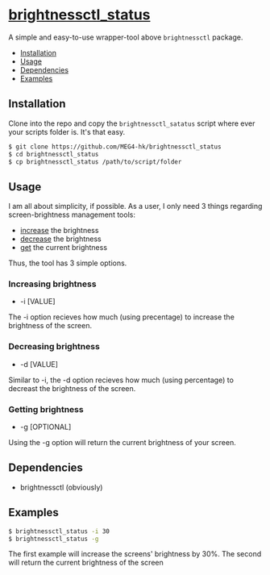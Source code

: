 # [brightnessctl_status](https://github.com/MEG4-hk/brightnessctl_status)

A simple and easy-to-use wrapper-tool above `brightnessctl` package.

- [Installation](#installation)
- [Usage](#usage)
- [Dependencies](#dependencies)
- [Examples](#examples)

## Installation

Clone into the repo and copy the `brightnessctl_satatus` script where ever your scripts folder is. It's that easy.

```sh
$ git clone https://github.com/MEG4-hk/brightnessctl_status
$ cd brightnessctl_status
$ cp brightnessctl_status /path/to/script/folder
```

## Usage

I am all about simplicity, if possible. As a user, I only need 3 things regarding screen-brightness management tools:

- [increase](#increasing-brightness) the brightness
- [decrease](#decreasing-brightness) the brightness
- [get](#getting-brightness) the current brightness

Thus, the tool has 3 simple options.

### Increasing brightness

* -i [VALUE]
 
 The -i option recieves how much (using precentage) to increase the brightness of the screen.

### Decreasing brightness

* -d [VALUE]
 
 Similar to -i, the -d option recieves how much (using percentage) to decreast the brightness of the screen.

### Getting brightness

* -g [OPTIONAL]
 
 Using the -g option will return the current brightness of your screen.

## Dependencies

- brightnessctl (obviously)

## Examples

```sh
$ brightnessctl_status -i 30
$ brightnessctl_status -g
```

The first example will increase the screens' brightness by 30%. The second will return the current brightness of the screen

